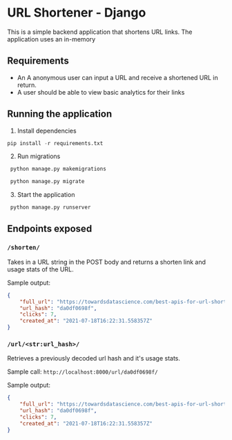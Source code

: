 # URL Shortener - Django

This is a simple backend application that shortens URL links. The application uses an in-memory 

## Requirements
- An A anonymous user can input a URL and receive a shortened URL in return.
- A user should be able to view basic analytics for their links

## Running the application

1. Install dependencies
```python
pip install -r requirements.txt
```

2. Run migrations
```python
 python manage.py makemigrations

 python manage.py migrate
```

3. Start the application
```python
 python manage.py runserver
```

## Endpoints exposed

### `/shorten/`
Takes in a URL string in the POST body and returns a shorten link and usage stats of the URL. 

Sample output:
```json
{
    "full_url": "https://towardsdatascience.com/best-apis-for-url-shortening-using-python-2db09d1f86f0/",
    "url_hash": "da0df0698f",
    "clicks": 7,
    "created_at": "2021-07-18T16:22:31.558357Z"
}
```

### `/url/<str:url_hash>/`
Retrieves a previously decoded url hash and it's usage stats. 

Sample call: `http://localhost:8000/url/da0df0698f/`

Sample output:
```json
{
    "full_url": "https://towardsdatascience.com/best-apis-for-url-shortening-using-python-2db09d1f86f0/",
    "url_hash": "da0df0698f",
    "clicks": 7,
    "created_at": "2021-07-18T16:22:31.558357Z"
}
```
